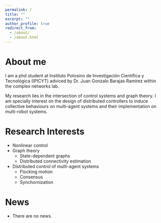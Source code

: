 ```yaml
---
permalink: /
title: ""
excerpt: ""
author_profile: true
redirect_from: 
  - /about/
  - /about.html
---
```

About me
======
I am a phd student at Instituto Potosino de Investigación Científica y Tecnológica (IPICYT) adviced by Dr. Juan Gonzalo Barajas Ramírez within the complex networks lab.

My research lies in the intersection of control systems and graph theory. I am specially interest on the design of distributed controllers to induce collective behaviours on multi-agent systems and their implementation on multi-robot systems.

Research Interests
======
* Nonlinear control
* Graph theory
  * State-dependent graphs
  * Distributed connectivity estimation
* Distributed control of multi-agent systems
  * Flocking motion
  * Consensus
  * Synchornization

News
======
* There are no news.
